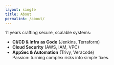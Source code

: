 ```yaml
---
layout: single
title: About
permalink: /about/
---
```

11 years crafting secure, scalable systems:
- **CI/CD & Infra as Code** (Jenkins, Terraform)
- **Cloud Security** (AWS, IAM, VPC)
- **AppSec & Automation** (Trivy, Veracode)  
  Passion: turning complex risks into simple fixes.
